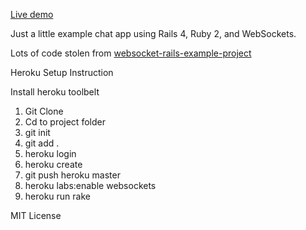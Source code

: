 [Live demo](http://damp-cliffs-9394.herokuapp.com/)

Just a little example chat app using Rails 4, Ruby 2, and WebSockets.

Lots of code stolen from [websocket-rails-example-project](https://github.com/DanKnox/websocket-rails-Example-Project)

Heroku Setup Instruction

Install heroku toolbelt

1. Git Clone
2. Cd to project folder
3. git init
4. git add .
5. heroku login
6. heroku create
7. git push heroku master
8. heroku labs:enable websockets
9. heroku run rake


MIT License
